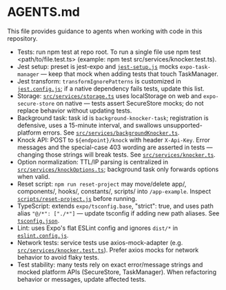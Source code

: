 # AGENTS.md

This file provides guidance to agents when working with code in this repository.

- Tests: run npm test at repo root. To run a single file use npm test <path/to/file.test.ts> (example: npm test src/services/knocker.test.ts).
- Jest setup: preset is jest-expo and [`jest-setup.js`](jest-setup.js:1) mocks `expo-task-manager` — keep that mock when adding tests that touch TaskManager.
- Jest transform: `transformIgnorePatterns` is customized in [`jest.config.js`](jest.config.js:4); if a native dependency fails tests, update this list.
- Storage: [`src/services/storage.ts`](src/services/storage.ts:1) uses localStorage on web and `expo-secure-store` on native — tests assert SecureStore mocks; do not replace behavior without updating tests.
- Background task: task id is `background-knocker-task`; registration is defensive, uses a 15-minute interval, and swallows unsupported-platform errors. See [`src/services/backgroundKnocker.ts`](src/services/backgroundKnocker.ts:9).
- Knock API: POST to `${endpoint}/knock` with header `X-Api-Key`. Error messages and the special-case 403 wording are asserted in tests — changing those strings will break tests. See [`src/services/knocker.ts`](src/services/knocker.ts:21).
- Option normalization: TTL/IP parsing is centralized in [`src/services/knockOptions.ts`](src/services/knockOptions.ts:11); background task only forwards options when valid.
- Reset script: `npm run reset-project` may move/delete app/, components/, hooks/, constants/, scripts/ into `/app-example`. Inspect [`scripts/reset-project.js`](scripts/reset-project.js:13) before running.
- TypeScript: extends `expo/tsconfig.base`, "strict": true, and uses path alias `"@/*": ["./*"]` — update tsconfig if adding new path aliases. See [`tsconfig.json`](tsconfig.json:2).
- Lint: uses Expo's flat ESLint config and ignores `dist/*` in [`eslint.config.js`](eslint.config.js:5).
- Network tests: service tests use axios-mock-adapter (e.g. [`src/services/knocker.test.ts`](src/services/knocker.test.ts:16)). Prefer axios mocks for network behavior to avoid flaky tests.
- Test stability: many tests rely on exact error/message strings and mocked platform APIs (SecureStore, TaskManager). When refactoring behavior or messages, update affected tests.
